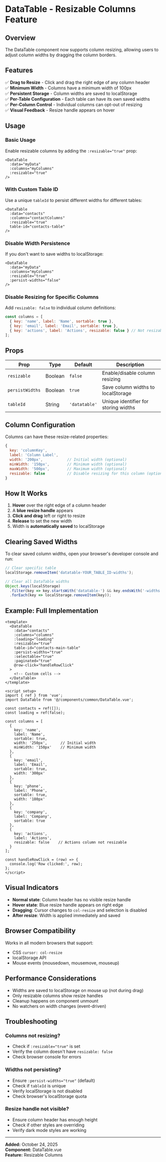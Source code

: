 # DataTable - Resizable Columns Feature

## Overview
The DataTable component now supports column resizing, allowing users to adjust column widths by dragging the column borders.

## Features

✅ **Drag to Resize** - Click and drag the right edge of any column header  
✅ **Minimum Width** - Columns have a minimum width of 100px  
✅ **Persistent Storage** - Column widths are saved to localStorage  
✅ **Per-Table Configuration** - Each table can have its own saved widths  
✅ **Per-Column Control** - Individual columns can opt-out of resizing  
✅ **Visual Feedback** - Resize handle appears on hover  

## Usage

### Basic Usage

Enable resizable columns by adding the `:resizable="true"` prop:

```vue
<DataTable
  :data="myData"
  :columns="myColumns"
  :resizable="true"
/>
```

### With Custom Table ID

Use a unique `tableId` to persist different widths for different tables:

```vue
<DataTable
  :data="contacts"
  :columns="contactColumns"
  :resizable="true"
  table-id="contacts-table"
/>
```

### Disable Width Persistence

If you don't want to save widths to localStorage:

```vue
<DataTable
  :data="myData"
  :columns="myColumns"
  :resizable="true"
  :persist-widths="false"
/>
```

### Disable Resizing for Specific Columns

Add `resizable: false` to individual column definitions:

```javascript
const columns = [
  { key: 'name', label: 'Name', sortable: true },
  { key: 'email', label: 'Email', sortable: true },
  { key: 'actions', label: 'Actions', resizable: false } // Not resizable
];
```

## Props

| Prop | Type | Default | Description |
|------|------|---------|-------------|
| `resizable` | Boolean | `false` | Enable/disable column resizing |
| `persistWidths` | Boolean | `true` | Save column widths to localStorage |
| `tableId` | String | `'datatable'` | Unique identifier for storing widths |

## Column Configuration

Columns can have these resize-related properties:

```javascript
{
  key: 'columnKey',
  label: 'Column Label',
  width: '200px',           // Initial width (optional)
  minWidth: '150px',        // Minimum width (optional)
  maxWidth: '500px',        // Maximum width (optional)
  resizable: false          // Disable resizing for this column (optional)
}
```

## How It Works

1. **Hover** over the right edge of a column header
2. A **blue resize handle** appears
3. **Click and drag** left or right to resize
4. **Release** to set the new width
5. Width is **automatically saved** to localStorage

## Clearing Saved Widths

To clear saved column widths, open your browser's developer console and run:

```javascript
// Clear specific table
localStorage.removeItem('datatable-YOUR_TABLE_ID-widths');

// Clear all DataTable widths
Object.keys(localStorage)
  .filter(key => key.startsWith('datatable-') && key.endsWith('-widths'))
  .forEach(key => localStorage.removeItem(key));
```

## Example: Full Implementation

```vue
<template>
  <DataTable
    :data="contacts"
    :columns="columns"
    :loading="loading"
    :resizable="true"
    table-id="contacts-main-table"
    :persist-widths="true"
    :selectable="true"
    :paginated="true"
    @row-click="handleRowClick"
  >
    <!-- Custom cells -->
  </DataTable>
</template>

<script setup>
import { ref } from 'vue';
import DataTable from '@/components/common/DataTable.vue';

const contacts = ref([]);
const loading = ref(false);

const columns = [
  { 
    key: 'name', 
    label: 'Name', 
    sortable: true,
    width: '250px',      // Initial width
    minWidth: '150px'    // Minimum width
  },
  { 
    key: 'email', 
    label: 'Email', 
    sortable: true,
    width: '300px'
  },
  { 
    key: 'phone', 
    label: 'Phone', 
    sortable: true,
    width: '180px'
  },
  { 
    key: 'company', 
    label: 'Company', 
    sortable: true 
  },
  { 
    key: 'actions', 
    label: 'Actions', 
    resizable: false    // Actions column not resizable
  }
];

const handleRowClick = (row) => {
  console.log('Row clicked:', row);
};
</script>
```

## Visual Indicators

- **Normal state**: Column header has no visible resize handle
- **Hover state**: Blue resize handle appears on right edge
- **Dragging**: Cursor changes to `col-resize` and selection is disabled
- **After resize**: Width is applied immediately and saved

## Browser Compatibility

Works in all modern browsers that support:
- CSS `cursor: col-resize`
- localStorage API
- Mouse events (mousedown, mousemove, mouseup)

## Performance Considerations

- Widths are saved to localStorage on mouse up (not during drag)
- Only resizable columns show resize handles
- Cleanup happens on component unmount
- No watchers on width changes (event-driven)

## Troubleshooting

### Columns not resizing?
- Check if `:resizable="true"` is set
- Verify the column doesn't have `resizable: false`
- Check browser console for errors

### Widths not persisting?
- Ensure `:persist-widths="true"` (default)
- Check if `tableId` is unique
- Verify localStorage is not disabled
- Check browser's localStorage quota

### Resize handle not visible?
- Ensure column header has enough height
- Check if other styles are overriding
- Verify dark mode styles are working

---

**Added:** October 24, 2025  
**Component:** DataTable.vue  
**Feature:** Resizable Columns

